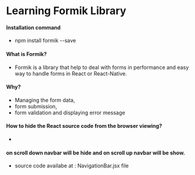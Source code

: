 # Learning Formik Library

#### Installation command

- npm install formik --save

#### What is Formik?

- Formik is a library that help to deal with forms in performance and easy way to handle forms in React or React-Native.

#### Why?

- Managing the form data,
- form submission,
- form validation and displaying error message


#### How to hide the React source code from the browser viewing?
- 
#### on scroll down navbar will be hide and on scroll up navbar will be show.

-  source code availabe at : NavigationBar.jsx file
